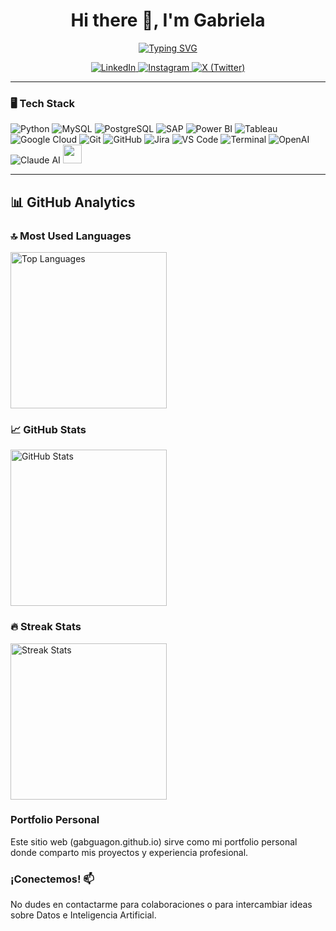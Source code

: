 <h1 align="center">Hi there 👋, I'm Gabriela</h1>

<p align="center">
  <a href="https://github.com/DenverCoder1/readme-typing-svg" target="_blank">
    <img src="https://readme-typing-svg.demolab.com?font=Fira+Code&pause=1000&color=9966FF&width=435&lines=Industrial+Engineer+|+Data+Analyst" alt="Typing SVG" />
  </a>
</p>
<div align="center">
  <a href="https://www.linkedin.com/in/gabriela-gonza-90293746/" target="_blank">
    <img src="https://img.shields.io/badge/LinkedIn-0077B5?style=for-the-badge&logo=linkedin&logoColor=white" alt="LinkedIn" />
  </a>
  <a href="https://www.instagram.com/gabguagon/" target="_blank">
    <img src="https://img.shields.io/badge/Instagram-E4405F?style=for-the-badge&logo=instagram&logoColor=white" alt="Instagram" />
  </a>
  <a href="https://x.com/gabguagon" target="_blank">
    <img src="https://img.shields.io/badge/X-000000?style=for-the-badge&logo=x&logoColor=white" alt="X (Twitter)" />
  </a>
</div>

---

<h3>🖥️ Tech Stack</h3>

<p>
  <img src="https://img.shields.io/badge/Python-3776AB?style=for-the-badge&logo=python&logoColor=white" alt="Python" />
  <img src="https://img.shields.io/badge/MySQL-4479A1?style=for-the-badge&logo=mysql&logoColor=white" alt="MySQL" />
  <img src="https://img.shields.io/badge/PostgreSQL-4169E1?style=for-the-badge&logo=postgresql&logoColor=white" alt="PostgreSQL" />
  <img src="https://img.shields.io/badge/SAP-0FAAFF?style=for-the-badge&logo=sap&logoColor=white" alt="SAP" />
  <img src="https://img.shields.io/badge/Power%20BI-F2C811?style=for-the-badge&logo=powerbi&logoColor=black" alt="Power BI" />
  <img src="https://img.shields.io/badge/Tableau-E97627?style=for-the-badge&logo=tableau&logoColor=white" alt="Tableau" />
  <img src="https://img.shields.io/badge/Google%20Cloud-4285F4?style=for-the-badge&logo=googlecloud&logoColor=white" alt="Google Cloud" />
  <img src="https://img.shields.io/badge/Git-F05032?style=for-the-badge&logo=git&logoColor=white" alt="Git" />
  <img src="https://img.shields.io/badge/GitHub-181717?style=for-the-badge&logo=github&logoColor=white" alt="GitHub" />
  <img src="https://img.shields.io/badge/Jira-0052CC?style=for-the-badge&logo=jira&logoColor=white" alt="Jira" />
  <img src="https://img.shields.io/badge/VS%20Code-007ACC?style=for-the-badge&logo=visualstudiocode&logoColor=white" alt="VS Code" />
  <img src="https://img.shields.io/badge/Terminal-000000?style=for-the-badge&logo=gnubash&logoColor=white" alt="Terminal" />
  <img src="https://img.shields.io/badge/OpenAI-412991?style=for-the-badge&logo=openai&logoColor=white" alt="OpenAI" />
  <img src="https://img.shields.io/badge/Claude-101010?style=for-the-badge&logo=anthropic&logoColor=white" alt="Claude AI" />
  <img style="height: 30px;" src="https://img.shields.io/badge/-Notion-000000?style=for-the-badge&logo=notion&logoColor=white" />
</p>

---

## 📊 GitHub Analytics

### 🔝 Most Used Languages
<a href="https://github.com/gabguagon">
  <img height="250" align="center" src="https://github-readme-stats.vercel.app/api/top-langs/?username=gabguagon&theme=dark&hide_border=true&bg_color=0D1117&title_color=9966ff&size_weight=0&count_weight=1&card_width=400&hide_title=true" alt="Top Languages" />
</a>

### 📈 GitHub Stats
<a href="https://github.com/gabguagon">
  <img height="250" align="center" src="https://github-readme-stats.vercel.app/api?username=gabguagon&theme=dark&show_icons=true&hide_border=true&icon_color=9966ff&bg_color=0D1117&title_color=9966ff&hide_title=true&card_width=100" alt="GitHub Stats" />
</a>

### 🔥 Streak Stats
<a href="https://github.com/gabguagon">
  <img height="250" align="center" src="https://streak-stats.demolab.com/?user=gabguagon&theme=dark&hide_border=true&date_format=M%20j%5B%2C%20Y%5D&mode=weekly&card_width=400&card_height=200&icon_color=9966ff&background=0D1117&stroke=9966ff&ring=9966ff&currStreakLabel=9966ff&fire=9966ff" alt="Streak Stats" />
</a>

### Portfolio Personal
Este sitio web (gabguagon.github.io) sirve como mi portfolio personal donde comparto mis proyectos y experiencia profesional.

### ¡Conectemos! 📫
No dudes en contactarme para colaboraciones o para intercambiar ideas sobre Datos e Inteligencia Artificial.